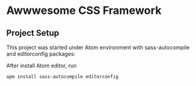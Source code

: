 # Awwwesome CSS Framework

## Project Setup

This project was started under Atom environment with sass-autocompile and editorconfig packages:

After install Atom editor, run

`apm install sass-autocompile editorconfig`
